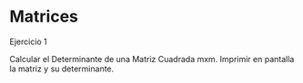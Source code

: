 # Matrices                                                                 

Ejercicio 1

Calcular el Determinante de una Matriz Cuadrada mxm. Imprimir en pantalla la matriz y su determinante.
